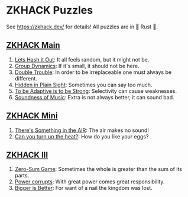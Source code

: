 # ZKHACK Puzzles

See <https://zkhack.dev/> for details! All puzzles are in 🦀 Rust 🦀.

## [ZKHACK Main](https://zkhack.dev/events/)

1. [Lets Hash it Out](./bls-pedersen/): It all feels random, but it might not be.
2. [Group Dynamics](./trusted-setup/): If it's small, it should not be here.
3. [Double Trouble](./double-trouble/): In order to be irreplaceable one must always be different.
4. [Hidden in Plain Sight](./hidden-in-plain-sight/): Sometimes you can say too much.
5. [To be Adaptive is to be Strong](./strong-adaptivity/): Selectivity can cause weaknesses.
6. [Soundness of Music](./soundness-of-music/): Extra is not always better, it can sound bad.

## [ZKHACK Mini](https://zkhack.dev/events/mini.html)

1. [There's Something in the AIR](./there-is-something-in-the-AIR/): The air makes no sound!
2. [Can you turn up the heat?](./can-you-turn-up-the-heat/): How do you like your eggs?

## [ZKHACK III](https://zkhack.dev/zkhackIII/)

1. [Zero-Sum Game](./zero-sum-game/): Sometimes the whole is greater than the sum of its parts.
2. [Power corrupts](./power-corrupts/): With great power comes great responsibility.
3. [Bigger is Better](./bigger-is-better/): For want of a nail the kingdom was lost.
